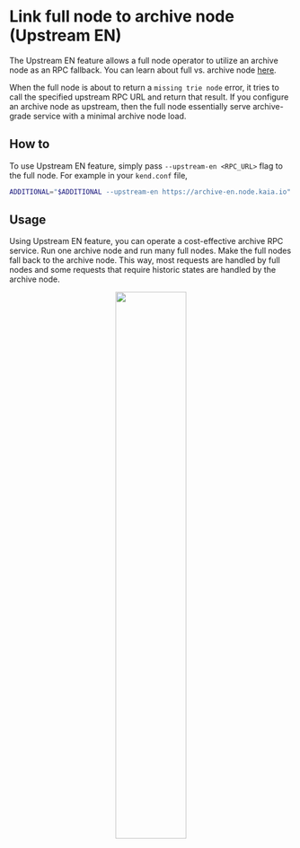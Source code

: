 # Link full node to archive node (Upstream EN)

The Upstream EN feature allows a full node operator to utilize an archive node as an RPC fallback. You can learn about full vs. archive node [here](../block-sync).

When the full node is about to return a `missing trie node` error, it tries to call the specified upstream RPC URL and return that result. If you configure an archive node as upstream, then the full node essentially serve archive-grade service with a minimal archive node load.

## How to

To use Upstream EN feature, simply pass `--upstream-en <RPC_URL>` flag to the full node. For example in your `kend.conf` file,

```sh
ADDITIONAL="$ADDITIONAL --upstream-en https://archive-en.node.kaia.io"
```

## Usage

Using Upstream EN feature, you can operate a cost-effective archive RPC service. Run one archive node and run many full nodes. Make the full nodes fall back to the archive node. This way, most requests are handled by full nodes and some requests that require historic states are handled by the archive node.

<p align="center"><img src="/img/learn/upstream_en.png" width="50%"/></p>